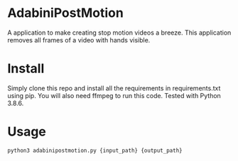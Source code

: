 # AdabiniPostMotion
A application to make creating stop motion videos a breeze. This application removes all frames of a video with hands visible.

# Install
Simply clone this repo and install all the requirements in requirements.txt using pip. You will also need ffmpeg to run this code. Tested with Python 3.8.6.

# Usage
`python3 adabinipostmotion.py {input_path} {output_path}`
